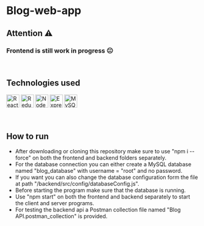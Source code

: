 # Blog-web-app

## Attention :warning:

### Frontend is still work in progress :neutral_face:

<br/>

## Technologies used

[<img width="34" alt="ReactJS" src="https://img.icons8.com/color/344/react-native.png" />][reactjs]
[<img width="34" alt="Redux" src="https://img.icons8.com/color/344/redux.png" />][redux]
[<img width="34" alt="NodeJS" src="https://img.icons8.com/color/344/nodejs.png" />][nodejs]
[<img width="34" alt="ExpressJS" src="https://assets.website-files.com/61ca3f775a79ec5f87fcf937/6202fcdee5ee8636a145a41b_1234.png" />][expressjs]
[<img width="34" alt="MySQL" src="https://img.icons8.com/color/344/mysql-logo.png" />][mysql]

<br/>

## How to run

- After downloading or cloning this repository make sure to use "npm i --force" on both the frontend and backend folders separately.
- For the database connection you can either create a MySQL database named "blog_database" with username = "root" and no password.
- If you want you can also change the database configuration form the file at path "/backend/src/config/databaseConfig.js".
- Before starting the program make sure that the database is running.
- Use "npm start" on both the frontend and backend separately to start the client and server programs.
- For testing the backend api a Postman collection file named "Blog API.postman_collection" is provided.

[reactjs]: https://reactjs.org/
[redux]: https://redux.js.org/
[nodejs]: https://nodejs.org/en/
[expressjs]: https://expressjs.com/
[mysql]: https://www.mysql.com/
